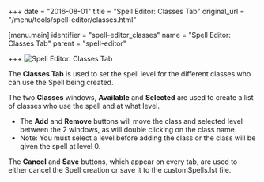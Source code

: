 +++
date = "2016-08-01"
title = "Spell Editor: Classes Tab"
original_url = "/menu/tools/spell-editor/classes.html"

[menu.main]
    identifier = "spell-editor_classes"
    name = "Spell Editor: Classes Tab"
    parent = "spell-editor"
    
+++
![Spell Editor: Classes
Tab](../../../images/editors/spell/classestab.png)

The **Classes Tab** is used to set the spell level for the different
classes who can use the Spell being created.

The two **Classes** windows, **Available** and **Selected** are used to
create a list of classes who use the spell and at what level.

-   The **Add** and **Remove** buttons will move the class and selected
    level between the 2 windows, as will double clicking on the
    class name.
-   Note: You must select a level before adding the class or the class
    will be given the spell at level 0.

The **Cancel** and **Save** buttons, which appear on every tab, are used
to either cancel the Spell creation or save it to the customSpells.lst
file.



